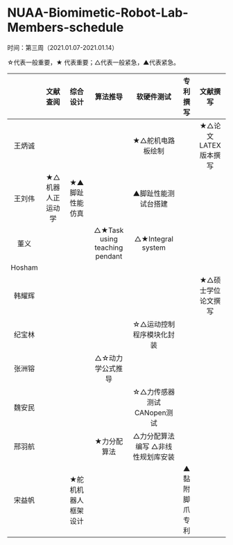 # NUAA-Biomimetic-Robot-Lab-Members-schedule

时间：第三周（2021.01.07-2021.01.14）

☆代表一般重要，★ 代表重要；△代表一般紧急，▲代表紧急。

|        |    文献查阅    |        综合设计          | 算法推导  |   软硬件测试    |  专利撰写  |  文献撰写  |
| :----: | :-----------: | :--------------------: | :------: | :------------: | :------: | :------: |
| 王炳诚  |               |            |          | ★△舵机电路板绘制  |          |  ★△论文LATEX版本撰写        |
| 王刘伟  | ★△机器人正运动学 | ★▲脚趾性能仿真 |          | ▲脚趾性能测试台搭建               |          |          |
| 董义    |               |                   |△★Task using teaching pendant| △★Integral system|          |          |
| Hosham  |               |                        |          |                |          |          |
| 韩耀辉  |               |                        |          |                |          |★△硕士学位论文撰写 |
| 纪宝林  |               |                        |          |☆△运动控制程序模块化封装   |          |          |
| 张洲镕  |               |                        | △☆动力学公式推导         |                |          |          |
| 魏安民  |               |                        |          |☆△力传感器测试 CANopen测试                |          |          |
| 邢羽航  |               |                       |  ★力分配算法        |  △力分配算法编写 △非线性规划库安装              |          |          |
| 宋益帆  |               |★舵机机器人框架设计                        |          |                |▲黏附脚爪专利          |           |

